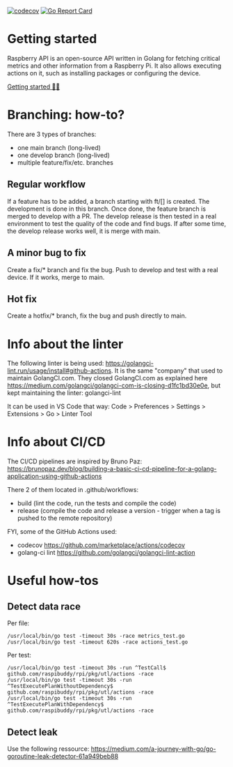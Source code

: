 [![codecov](https://codecov.io/gh/layerzzzio/raspberryapi/branch/main/graph/badge.svg?token=IKY9WGCDIY)](https://codecov.io/gh/layerzzzio/raspberryapi)
[![Go Report Card](https://goreportcard.com/badge/github.com/raspibuddy/rpi)](https://goreportcard.com/report/github.com/raspibuddy/rpi)

# Getting started

Raspberry API is an open-source API written in Golang for fetching critical metrics and other information from a Raspberry Pi. It also allows executing actions on it, such as installing packages or configuring the device.

<a href="https://raspberryapi.com/docs/getting-started.html">Getting started 👩‍💻</a>

# Branching: how-to?

There are 3 types of branches:
- one main branch (long-lived)
- one develop branch (long-lived)
- multiple feature/fix/etc. branches

## Regular workflow

If a feature has to be added, a branch starting with ft/[] is created.
The development is done in this branch.
Once done, the feature branch is merged to develop with a PR.
The develop release is then tested in a real environment to test the quality of the code and find bugs.
If after some time, the develop release works well, it is merge with main.

## A minor bug to fix

Create a fix/* branch and fix the bug.
Push to develop and test with a real device.
If it works, merge to main.

## Hot fix

Create a hotfix/* branch, fix the bug and push directly to main.

# Info about the linter

The following linter is being used: https://golangci-lint.run/usage/install#github-actions. It is the same "company" that used to maintain GolangCI.com. They closed GolangCI.com as explained here https://medium.com/golangci/golangci-com-is-closing-d1fc1bd30e0e, but kept maintaining the linter: golangci-lint

It can be used in VS Code that way:
Code > Preferences > Settings > Extensions > Go > Linter Tool

# Info about CI/CD

The CI/CD pipelines are inspired by Bruno Paz:
https://brunopaz.dev/blog/building-a-basic-ci-cd-pipeline-for-a-golang-application-using-github-actions

There 2 of them located in .github/workflows: 
- build (lint the code, run the tests and compile the code)
- release (compile the code and release a version - trigger when a tag is pushed to the remote repository)

FYI, some of the GitHub Actions used:
- codecov https://github.com/marketplace/actions/codecov
- golang-ci lint https://github.com/golangci/golangci-lint-action

# Useful how-tos

## Detect data race

Per file:
```
/usr/local/bin/go test -timeout 30s -race metrics_test.go
/usr/local/bin/go test -timeout 620s -race actions_test.go
```

Per test:
```
/usr/local/bin/go test -timeout 30s -run ^TestCall$ github.com/raspibuddy/rpi/pkg/utl/actions -race
/usr/local/bin/go test -timeout 30s -run ^TestExecutePlanWithoutDependency$ github.com/raspibuddy/rpi/pkg/utl/actions -race
/usr/local/bin/go test -timeout 30s -run ^TestExecutePlanWithDependency$ github.com/raspibuddy/rpi/pkg/utl/actions -race
```

## Detect leak

Use the following ressource: https://medium.com/a-journey-with-go/go-goroutine-leak-detector-61a949beb88
